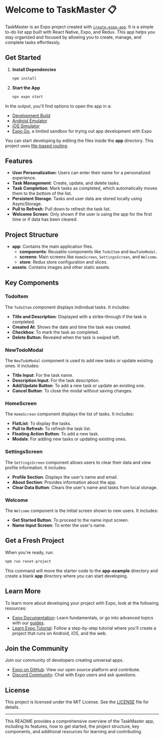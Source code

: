 # Welcome to TaskMaster 📋

TaskMaster is an Expo project created with [`create-expo-app`](https://www.npmjs.com/package/create-expo-app). It is a simple to-do list app built with React Native, Expo, and Redux. This app helps you stay organized and focused by allowing you to create, manage, and complete tasks effortlessly.

## Get Started

1. **Install Dependencies**

   ```bash
   npm install
   ```

2. **Start the App**

   ```bash
   npx expo start
   ```

In the output, you'll find options to open the app in a:

- [Development Build](https://docs.expo.dev/develop/development-builds/introduction/)
- [Android Emulator](https://docs.expo.dev/workflow/android-studio-emulator/)
- [iOS Simulator](https://docs.expo.dev/workflow/ios-simulator/)
- [Expo Go](https://expo.dev/go), a limited sandbox for trying out app development with Expo

You can start developing by editing the files inside the **app** directory. This project uses [file-based routing](https://docs.expo.dev/router/introduction).



## Features

- **User Personalization**: Users can enter their name for a personalized experience.
- **Task Management**: Create, update, and delete tasks.
- **Task Completion**: Mark tasks as completed, which automatically moves them to the bottom of the list.
- **Persistent Storage**: Tasks and user data are stored locally using AsyncStorage.
- **Pull to Refresh**: Pull down to refresh the task list.
- **Welcome Screen**: Only shown if the user is using the app for the first time or if data has been cleared.

## Project Structure

- **app**: Contains the main application files.
  - **components**: Reusable components like `TodoItem` and `NewTodoModal`.
  - **screens**: Main screens like `HomeScreen`, `SettingsScreen`, and `Welcome`.
  - **store**: Redux store configuration and slices.
- **assets**: Contains images and other static assets.

## Key Components

### TodoItem

The `TodoItem` component displays individual tasks. It includes:

- **Title and Description**: Displayed with a strike-through if the task is completed.
- **Created At**: Shows the date and time the task was created.
- **Checkbox**: To mark the task as completed.
- **Delete Button**: Revealed when the task is swiped left.

### NewTodoModal

The `NewTodoModal` component is used to add new tasks or update existing ones. It includes:

- **Title Input**: For the task name.
- **Description Input**: For the task description.
- **Add/Update Button**: To add a new task or update an existing one.
- **Cancel Button**: To close the modal without saving changes.

### HomeScreen

The `HomeScreen` component displays the list of tasks. It includes:

- **FlatList**: To display the tasks.
- **Pull to Refresh**: To refresh the task list.
- **Floating Action Button**: To add a new task.
- **Modals**: For adding new tasks or updating existing ones.

### SettingsScreen

The `SettingsScreen` component allows users to clear their data and view profile information. It includes:

- **Profile Section**: Displays the user's name and email.
- **About Section**: Provides information about the app.
- **Clear Data Button**: Clears the user's name and tasks from local storage.

### Welcome

The `Welcome` component is the initial screen shown to new users. It includes:

- **Get Started Button**: To proceed to the name input screen.
- **Name Input Screen**: To enter the user's name.

## Get a Fresh Project

When you're ready, run:

```bash
npm run reset-project
```

This command will move the starter code to the **app-example** directory and create a blank **app** directory where you can start developing.

## Learn More

To learn more about developing your project with Expo, look at the following resources:

- [Expo Documentation](https://docs.expo.dev/): Learn fundamentals, or go into advanced topics with our [guides](https://docs.expo.dev/guides).
- [Learn Expo Tutorial](https://docs.expo.dev/tutorial/introduction/): Follow a step-by-step tutorial where you'll create a project that runs on Android, iOS, and the web.

## Join the Community

Join our community of developers creating universal apps.

- [Expo on GitHub](https://github.com/expo/expo): View our open source platform and contribute.
- [Discord Community](https://chat.expo.dev): Chat with Expo users and ask questions.

## License

This project is licensed under the MIT License. See the [LICENSE](LICENSE) file for details.

---

This README provides a comprehensive overview of the TaskMaster app, including its features, how to get started, the project structure, key components, and additional resources for learning and contributing.